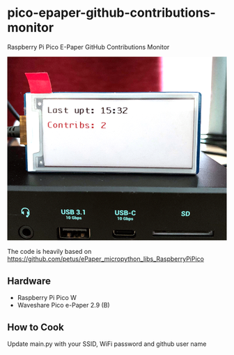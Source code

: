 # pico-epaper-github-contributions-monitor
Raspberry Pi Pico E-Paper GitHub Contributions Monitor

![example](https://github.com/flodek/pico-epaper-github-contributions-monitor/raw/main/img.png)

The code is heavily based on https://github.com/petus/ePaper_micropython_libs_RaspberryPiPico

## Hardware
 - Raspberry Pi Pico W
 - Waveshare Pico e-Paper 2.9 (B)

## How to Cook
Update main.py with your SSID, WiFi password and github user name
